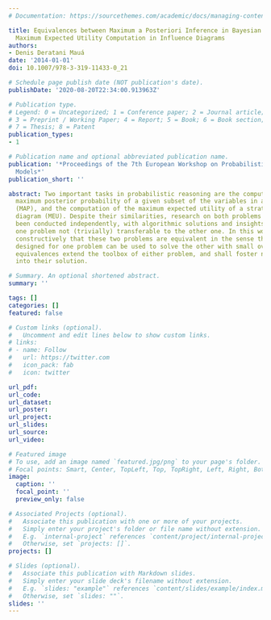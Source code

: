 ```yaml
---
# Documentation: https://sourcethemes.com/academic/docs/managing-content/

title: Equivalences between Maximum a Posteriori Inference in Bayesian Networks and
  Maximum Expected Utility Computation in Influence Diagrams
authors:
- Denis Deratani Mauá
date: '2014-01-01'
doi: 10.1007/978-3-319-11433-0_21

# Schedule page publish date (NOT publication's date).
publishDate: '2020-08-20T22:34:00.913963Z'

# Publication type.
# Legend: 0 = Uncategorized; 1 = Conference paper; 2 = Journal article;
# 3 = Preprint / Working Paper; 4 = Report; 5 = Book; 6 = Book section;
# 7 = Thesis; 8 = Patent
publication_types:
- 1

# Publication name and optional abbreviated publication name.
publication: '*Proceedings of the 7th European Workshop on Probabilistic Graphical
  Models*'
publication_short: ''

abstract: Two important tasks in probabilistic reasoning are the computation of the
  maximum posterior probability of a given subset of the variables in a Bayesian network
  (MAP), and the computation of the maximum expected utility of a strategy in an influence
  diagram (MEU). Despite their similarities, research on both problems have largely
  been conducted independently, with algorithmic solutions and insights designed for
  one problem not (trivially) transferable to the other one. In this work, we show
  constructively that these two problems are equivalent in the sense that any algorithm
  designed for one problem can be used to solve the other with small overhead. These
  equivalences extend the toolbox of either problem, and shall foster new insights
  into their solution.

# Summary. An optional shortened abstract.
summary: ''

tags: []
categories: []
featured: false

# Custom links (optional).
#   Uncomment and edit lines below to show custom links.
# links:
# - name: Follow
#   url: https://twitter.com
#   icon_pack: fab
#   icon: twitter

url_pdf:
url_code:
url_dataset:
url_poster:
url_project:
url_slides:
url_source:
url_video:

# Featured image
# To use, add an image named `featured.jpg/png` to your page's folder. 
# Focal points: Smart, Center, TopLeft, Top, TopRight, Left, Right, BottomLeft, Bottom, BottomRight.
image:
  caption: ''
  focal_point: ''
  preview_only: false

# Associated Projects (optional).
#   Associate this publication with one or more of your projects.
#   Simply enter your project's folder or file name without extension.
#   E.g. `internal-project` references `content/project/internal-project/index.md`.
#   Otherwise, set `projects: []`.
projects: []

# Slides (optional).
#   Associate this publication with Markdown slides.
#   Simply enter your slide deck's filename without extension.
#   E.g. `slides: "example"` references `content/slides/example/index.md`.
#   Otherwise, set `slides: ""`.
slides: ''
---
```

